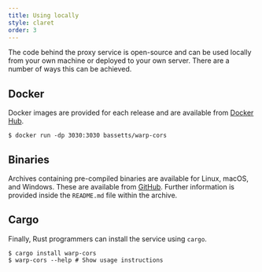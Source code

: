 ```yaml
---
title: Using locally
style: claret
order: 3
---
```


The code behind the proxy service is open-source and can be used locally from
your own machine or deployed to your own server. There are a number of ways this
can be achieved.

## Docker

Docker images are provided for each release and are available from
[Docker Hub](https://hub.docker.com/r/bassetts/warp-cors).

```shell-session
$ docker run -dp 3030:3030 bassetts/warp-cors
```

## Binaries

Archives containing pre-compiled binaries are available for Linux, macOS, and
Windows. These are available from
[GitHub](https://github.com/Bassetts/warp-cors/releases). Further information is
provided inside the `README.md` file within the archive.

## Cargo

Finally, Rust programmers can install the service using `cargo`.

```shell-session
$ cargo install warp-cors
$ warp-cors --help # Show usage instructions
```
